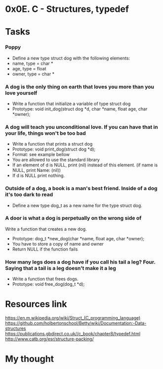 # 0x0E. C - Structures, typedef


# Tasks
### Poppy
*	Define a new type struct dog with the following elements:
*	name, type = char *
*	age, type = float
*	owner, type = char *

### A dog is the only thing on earth that loves you more than you love yourself
*	Write a function that initialize a variable of type struct dog
*	Prototype: void init_dog(struct dog *d, char *name, float age, char *owner);

### A dog will teach you unconditional love. If you can have that in your life, things won't be too bad
*	Write a function that prints a struct dog
*	Prototype: void print_dog(struct dog *d);
*	Format: see example bellow
*	You are allowed to use the standard library
*	If an element of d is NULL, print (nil) instead of this element. (if name is NULL, print Name: (nil))
*	If d is NULL print nothing.

### Outside of a dog, a book is a man's best friend. Inside of a dog it's too dark to read
*	Define a new type dog_t as a new name for the type struct dog.

### A door is what a dog is perpetually on the wrong side of
Write a function that creates a new dog.
*	Prototype: dog_t *new_dog(char *name, float age, char *owner);
*	You have to store a copy of name and owner
*	Return NULL if the function fails

### How many legs does a dog have if you call his tail a leg? Four. Saying that a tail is a leg doesn't make it a leg
*	Write a function that frees dogs.
*	Prototype: void free_dog(dog_t *d);

# Resources link
https://en.m.wikipedia.org/wiki/Struct_(C_programming_language)
https://github.com/holbertonschool/Betty/wiki/Documentation:-Data-structures
https://publications.gbdirect.co.uk//c_book/chapter8/typedef.html
http://www.catb.org/esr/structure-packing/



# My thought
